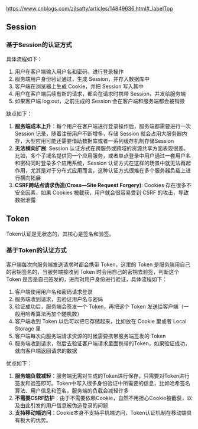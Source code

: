 https://www.cnblogs.com/zjlsafty/articles/14849636.html#_labelTop
## Session
### 基于Session的认证方式
具体流程如下：
1. 用户在客户端输入用户名和密码，进行登录操作
2. 服务端用户身份验证通过，生成 Session，并存入数据库中
3. 客户端在浏览器上生成 Cookie，并把 Session 写入其中
4. 用户在客户端后续有新的请求，都会在请求时携带 Session，并发给服务端
5. 如果客户端 log out，之前生成的 Session 会在客户端和服务端都会被销毁

缺点如下：
1. **服务端成本上升**：每个用户在客户端进行登录操作后，服务端都需要进行一次 Session 记录，随着注册用户不断增多，存储 Session 就会占用大服务器内存，大型应用可能还需要借助数据库或者一系列缓存机制存储Session
2. **无法横向扩展**: Session 认证方式在跨服务或跨域的资源共享方面表现很差。比如，多个子域名提供同一个应用服务，或者单点登录中用户通过一套用户名和密码同时登录多个应用系统，Session 认证方式在这样的场景中就无法再起作用，尤其是对于分布式应用而言，这种认证方式很难在多个服务器负载上进行横向拓展
3. **CSRF跨站点请求伪造(Cross—Site Request Forgery)**: Cookies 存在很多不安全因素，如果 Cookies 被截获，用户就会很容易受到 CSRF 的攻击，导致数据泄露

## Token
Token认证是无状态的，其核心是签名和验签。

### 基于Token的认证方式
客户端每次向服务端发送请求时都会携带 Token，这里的 Token 是服务端用自己的密钥签名的，当服务端接收到 Token 时会用自己的密钥去验签，判断这个 Token 是否是自己签发的，进而对用户身份进行验证，具体流程如下：
1. 客户端使用用户名和密码请求登录
2. 服务端收到请求，去验证用户名与密码
3. 验证成功后，服务端会签发一个 Token，再把这个 Token 发送给客户端（一般用哈希算法再加个随机数）
4. 客户端收到 Token 以后可以把它存储起来，比如放在 Cookie 里或者 Local Storage 里
5. 客户端每次向服务端请求资源的时候需要携带服务端签发的 Token
6. 服务端收到请求，然后去验证客户端请求里面携带的Token，如果验证成功，就向客户端返回请求的数据

优点如下：
1. **服务端负载减轻**：服务端无需对生成的Token进行保存，只需要对Token进行签发和验签即可。Token中写入很多身份验证中所需要的信息，比如哈希签名算法、用户信息和签名，服务端的负载会减轻许多
2. **不需要CSRF防护**：由于不需要依赖Cookie，自然不用担心Cookie被截获，以及由此引发的用户信息被伪造登录的问题
3. **支持移动端访问**：Cookie本身不支持手机端访问，Token认证机制在移动端具有极大的优势。